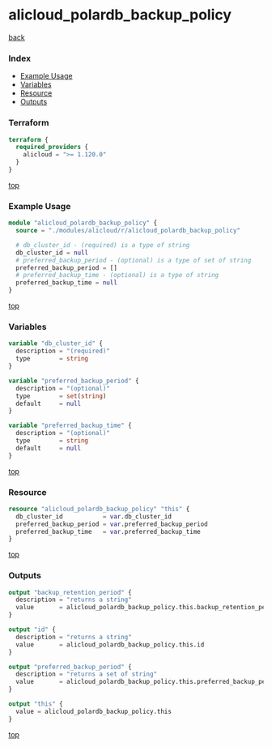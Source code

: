 # alicloud_polardb_backup_policy

[back](../alicloud.md)

### Index

- [Example Usage](#example-usage)
- [Variables](#variables)
- [Resource](#resource)
- [Outputs](#outputs)

### Terraform

```terraform
terraform {
  required_providers {
    alicloud = ">= 1.120.0"
  }
}
```

[top](#index)

### Example Usage

```terraform
module "alicloud_polardb_backup_policy" {
  source = "./modules/alicloud/r/alicloud_polardb_backup_policy"

  # db_cluster_id - (required) is a type of string
  db_cluster_id = null
  # preferred_backup_period - (optional) is a type of set of string
  preferred_backup_period = []
  # preferred_backup_time - (optional) is a type of string
  preferred_backup_time = null
}
```

[top](#index)

### Variables

```terraform
variable "db_cluster_id" {
  description = "(required)"
  type        = string
}

variable "preferred_backup_period" {
  description = "(optional)"
  type        = set(string)
  default     = null
}

variable "preferred_backup_time" {
  description = "(optional)"
  type        = string
  default     = null
}
```

[top](#index)

### Resource

```terraform
resource "alicloud_polardb_backup_policy" "this" {
  db_cluster_id           = var.db_cluster_id
  preferred_backup_period = var.preferred_backup_period
  preferred_backup_time   = var.preferred_backup_time
}
```

[top](#index)

### Outputs

```terraform
output "backup_retention_period" {
  description = "returns a string"
  value       = alicloud_polardb_backup_policy.this.backup_retention_period
}

output "id" {
  description = "returns a string"
  value       = alicloud_polardb_backup_policy.this.id
}

output "preferred_backup_period" {
  description = "returns a set of string"
  value       = alicloud_polardb_backup_policy.this.preferred_backup_period
}

output "this" {
  value = alicloud_polardb_backup_policy.this
}
```

[top](#index)